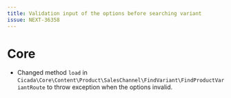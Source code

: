 ```yaml
---
title: Validation input of the options before searching variant
issue: NEXT-36358
---
```

# Core
* Changed method `load` in `Cicada\Core\Content\Product\SalesChannel\FindVariant\FindProductVariantRoute` to throw exception when the options invalid. 
